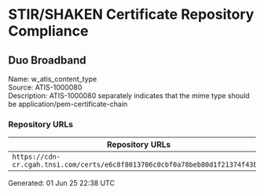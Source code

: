 # STIR/SHAKEN Certificate Repository Compliance

## Duo Broadband 

Name: w_atis_content_type\
Source: ATIS-1000080\
Description: ATIS-1000080 separately indicates that the mime type should be application/pem-certificate-chain
### Repository URLs

| Repository URLs | Not After |  Problems | Link |
|-----------------|-----------|-----------|------|
| `https://cdn-cr.cgah.tnsi.com/certs/e6c8f8013706c0cbf0a78beb80d1f21374f43b1d` | 25&#160;Jan&#160;27&#160;16:07&#160;UTC | true | [view](../../REPOS/c9789ba5f92bfd44a8ddb2f9f7f1d3381c72941d/README.md) |


Generated: 01 Jun 25 22:38 UTC